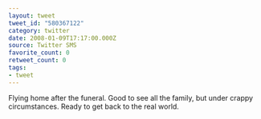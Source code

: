 ```yaml
---
layout: tweet
tweet_id: "580367122"
category: twitter
date: 2008-01-09T17:17:00.000Z
source: Twitter SMS
favorite_count: 0
retweet_count: 0
tags:
- tweet
---
```


Flying home after the funeral. Good to see all the family, but under crappy circumstances. Ready to get back to the real world.
